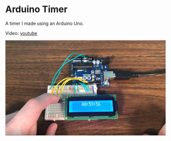 # Arduino Timer

A timer I made using an Arduino Uno.

Video: <a href="https://youtu.be/Cxwx_L6dqV0">youtube</a>

<img src="pic.png" height="300">
